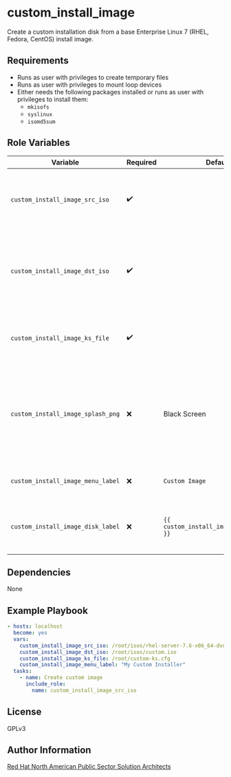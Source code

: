 custom_install_image
====================

Create a custom installation disk from a base Enterprise Linux 7 (RHEL, Fedora, CentOS) install image.

Requirements
------------

- Runs as user with privileges to create temporary files
- Runs as user with privileges to mount loop devices
- Either needs the following packages installed or runs as user with privileges to install them:
  - `mkisofs`
  - `syslinux`
  - `isomd5sum`

Role Variables
--------------

| Variable | Required | Default | Description |
| -------- | -------- | ------- | ----------- |
| `custom_install_image_src_iso` | :heavy_check_mark: | | Fully qualified location of EL7 ISO (RHEL, Fedora, CentOS) |
| `custom_install_image_dst_iso` | :heavy_check_mark: | | Fully qualified location to save the newly created ISO (will be overwritten if it exists) |
| `custom_install_image_ks_file` | :heavy_check_mark: | | Fully qualified location of the custom kickstart file |
| `custom_install_image_splash_png` | :x: | Black Screen | Image that appears behind the installer menu (must be 14-color indexed png, should be 640x480) |
| `custom_install_image_menu_label` | :x: | ```Custom Image``` | Label that appears in the installer menu |
| `custom_install_image_disk_label` | :x: | `{{ custom_install_image_menu_label }}` | Label that appears when the custom ISO/disk is mounted |

Dependencies
------------

None

Example Playbook
----------------

```yaml
- hosts: localhost
  become: yes
  vars:
    custom_install_image_src_iso: /root/isos/rhel-server-7.6-x86_64-dvd.iso
    custom_install_image_dst_iso: /root/isos/custom.iso
    custom_install_image_ks_file: /root/custom-ks.cfg
    custom_install_image_menu_label: "My Custom Installer"
  tasks:
    - name: Create custom image
      include_role:
        name: custom_install_image_src_iso
```

License
-------

GPLv3

Author Information
------------------

[Red Hat North American Public Sector Solution Architects](https://redhatgov.io)
